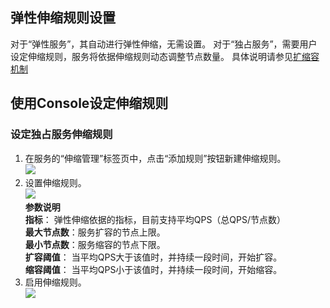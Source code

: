 

## 弹性伸缩规则设置
对于“弹性服务”，其自动进行弹性伸缩，无需设置。 
对于“独占服务”，需要用户设定伸缩规则，服务将依据伸缩规则动态调整节点数量。 
具体说明请参见[扩缩容机制](uai-inference/intro/structure/auto)

## 使用Console设定伸缩规则
### 设定独占服务伸缩规则

1.  在服务的“伸缩管理”标签页中，点击“添加规则”按钮新建伸缩规则。  
![](ai/uai-inference/images/use/scale-0.jpg)
2.  设置伸缩规则。  
![](ai/uai-inference/images/use/scale-create.png)  
**参数说明**  
**指标**： 弹性伸缩依据的指标，目前支持平均QPS（总QPS/节点数）  
**最大节点数**：服务扩容的节点上限。  
**最小节点数**：服务缩容的节点下限。  
**扩容阈值**： 当平均QPS大于该值时，并持续一段时间，开始扩容。  
**缩容阈值**： 当平均QPS小于该值时，并持续一段时间，开始缩容。  
3. 启用伸缩规则。  
![](ai/uai-inference/images/use/scale-start.png)